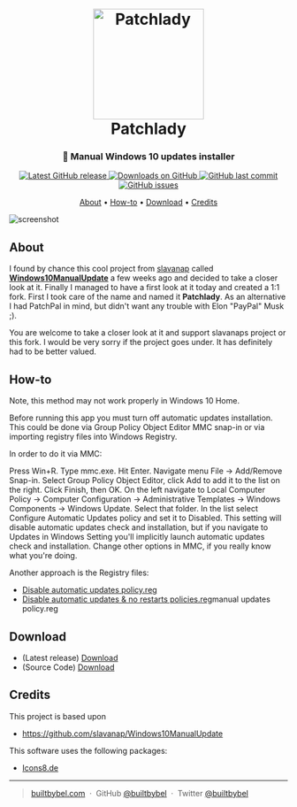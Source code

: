 
<h1 align="center">
  <br>
  <a href="http://www.builtbybel.com"><img src="https://github.com/builtbybel/patchlady/blob/master/src/Patchlady/patchlady.ico" alt="Patchlady" width="200"></a>
  <br>
  Patchlady
  <br>
</h1>

<h3 align="center">🦄 Manual Windows 10 updates installer</h3>

<p align="center">
<a href="https://github.com/builtbybel/patchlady/releases/latest" target="_blank">
<img alt="Latest GitHub release" src="https://img.shields.io/github/release/builtbybel/patchlady.svg?style=flat-square" />
</a>
	
<a href="https://github.com/builtbybel/patchlady/releases" target="_blank">
<img alt="Downloads on GitHub" src="https://img.shields.io/github/downloads/builtbybel/patchlady/total.svg?style=flat-square" />
</a>

<a href="https://github.com/builtbybel/patchlady/commits/master">
<img src="https://img.shields.io/github/last-commit/builtbybel/patchlady.svg?style=flat-square&logo=github&logoColor=white"
alt="GitHub last commit">
<a href="https://github.com/builtbybel/patchlady/issues">
<img src="https://img.shields.io/github/issues-raw/builtbybel/patchlady.svg?style=flat-square&logo=github&logoColor=white"
alt="GitHub issues">   
  
</p>

<p align="center">
  <a href="#about">About</a> •
  <a href="#about">How-to</a> •
  <a href="#download">Download</a> •
  <a href="#credits">Credits</a>
</p>

![screenshot](https://github.com/builtbybel/patchlady/blob/master/assets/patchlady.png)

## About

I found by chance this cool project from [slavanap](https://github.com/slavanap) called **[Windows10ManualUpdate](https://github.com/slavanap/Windows10ManualUpdate)** a few weeks ago and decided to take a closer look at it. Finally I managed to have a first look at it today and created a 1:1 fork. First I took care of the name and named it **Patchlady**. As an alternative I had PatchPal in mind, but didn't want any trouble with Elon "PayPal" Musk ;).

You are welcome to take a closer look at it and support slavanaps project or this fork. I would be very sorry if the project goes under. It has definitely had to be better valued.

## How-to

Note, this method may not work properly in Windows 10 Home.

Before running this app you must turn off automatic updates installation. This could be done via Group Policy Object Editor MMC snap-in or via importing registry files into Windows Registry.

In order to do it via MMC:

Press Win+R. Type mmc.exe. Hit Enter.
Navigate menu File -> Add/Remove Snap-in. Select Group Policy Object Editor, click Add to add it to the list on the right. Click Finish, then OK.
On the left navigate to Local Computer Policy -> Computer Configuration -> Administrative Templates -> Windows Components -> Windows Update. Select that folder.
In the list select Configure Automatic Updates policy and set it to Disabled. This setting will disable automatic updates check and installation, but if you navigate to Updates in Windows Setting you'll implicitly launch automatic updates check and installation.
Change other options in MMC, if you really know what you're doing.

Another approach is the Registry files:

- [Disable automatic updates policy.reg](https://github.com/builtbybel/patchlady/raw/master/src/Patchlady/Disable%20automatic%20updates%20policy.reg)
- [Disable automatic updates & no restarts policies.reg](https://github.com/builtbybel/patchlady/raw/master/src/Patchlady/Disable%20automatic%20updates%20%26%20no%20restarts%20policies.reg)manual updates policy.reg


## Download

- (Latest release) [Download](https://github.com/builtbybel/patchlady/releases)
- (Source Code) [Download](https://github.com/builtbybel/patchlady/releases) 


## Credits

This project is based upon 

- https://github.com/slavanap/Windows10ManualUpdate

This software uses the following packages:

- [Icons8.de ](https://icons8.de/)

---

> [builtbybel.com](https://www.builtbybel.com) &nbsp;&middot;&nbsp;
> GitHub [@builtbybel](https://github.com/builtbybel) &nbsp;&middot;&nbsp;
> Twitter [@builtbybel](https://twitter.com/builtbybel)
